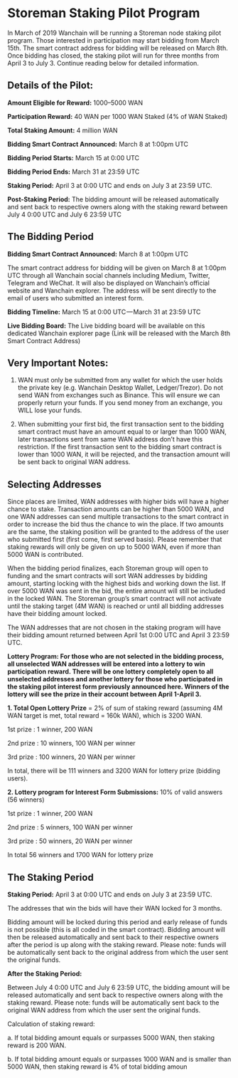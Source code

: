# Storeman Staking Pilot Program
In March of 2019 Wanchain will be running a Storeman node staking pilot program. Those interested in participation may start bidding from March 15th. The smart contract address for bidding will be released on March 8th. Once bidding has closed, the staking pilot will run for three months from April 3 to July 3. Continue reading below for detailed information.

## Details of the Pilot:  
**Amount Eligible for Reward:** 1000–5000 WAN

**Participation Reward:** 40 WAN per 1000 WAN Staked (4% of WAN Staked)

**Total Staking Amount:** 4 million WAN

**Bidding Smart Contract Announced:** March 8 at 1:00pm UTC

**Bidding Period Starts:** March 15 at 0:00 UTC

**Bidding Period Ends:** March 31 at 23:59 UTC

**Staking Period:** April 3 at 0:00 UTC and ends on July 3 at 23:59 UTC.

**Post-Staking Period:** The bidding amount will be released automatically and sent back to respective owners along with the staking reward between July 4 0:00 UTC and July 6 23:59 UTC


## The Bidding Period
**Bidding Smart Contract Announced:** March 8 at 1:00pm UTC

The smart contract address for bidding will be given on March 8 at 1:00pm UTC through all Wanchain social channels including Medium, Twitter, Telegram and WeChat. It will also be displayed on Wanchain’s official website and Wanchain explorer. The address will be sent directly to the email of users who submitted an interest form.

**Bidding Timeline:** March 15 at 0:00 UTC — March 31 at 23:59 UTC


**Live Bidding Board:** The Live bidding board will be available on this dedicated Wanchain explorer page (Link will be released with the March 8th Smart Contract Address)

## Very Important Notes:
1. WAN must only be submitted from any wallet for which the user holds the private key (e.g. Wanchain Desktop Wallet, Ledger/Trezor). Do not send WAN from exchanges such as Binance. This will ensure we can properly return your funds. If you send money from an exchange, you WILL lose your funds.

2. When submitting your first bid, the first transaction sent to the bidding smart contract must have an amount equal to or larger than 1000 WAN, later transactions sent from same WAN address don’t have this restriction. If the first transaction sent to the bidding smart contract is lower than 1000 WAN, it will be rejected, and the transaction amount will be sent back to original WAN address.

## Selecting Addresses
Since places are limited, WAN addresses with higher bids will have a higher chance to stake. Transaction amounts can be higher than 5000 WAN, and one WAN addresses can send multiple transactions to the smart contract in order to increase the bid thus the chance to win the place. If two amounts are the same, the staking position will be granted to the address of the user who submitted first (first come, first served basis). Please remember that staking rewards will only be given on up to 5000 WAN, even if more than 5000 WAN is contributed.

When the bidding period finalizes, each Storeman group will open to funding and the smart contracts will sort WAN addresses by bidding amount, starting locking with the highest bids and working down the list. If over 5000 WAN was sent in the bid, the entire amount will still be included in the locked WAN. The Storeman group’s smart contract will not activate until the staking target (4M WAN) is reached or until all bidding addresses have their bidding amount locked.

The WAN addresses that are not chosen in the staking program will have their bidding amount returned between April 1st 0:00 UTC and April 3 23:59 UTC.

**Lottery Program: For those who are not selected in the bidding process, all unselected WAN addresses will be entered into a lottery to win participation reward. There will be one lottery completely open to all unselected addresses and another lottery for those who participated in the staking pilot interest form previously announced here. Winners of the lottery will see the prize in their account between April 1-April 3.**

**1. Total Open Lottery Prize** = 2% of sum of staking reward (assuming 4M WAN target is met, total reward = 160k WAN), which is 3200 WAN.

1st prize : 1 winner, 200 WAN

2nd prize : 10 winners, 100 WAN per winner

3rd prize : 100 winners, 20 WAN per winner

In total, there will be 111 winners and 3200 WAN for lottery prize (bidding users).

**2. Lottery program for Interest Form Submissions:** 10% of valid answers (56 winners)

1st prize : 1 winner, 200 WAN

2nd prize : 5 winners, 100 WAN per winner

3rd prize : 50 winners, 20 WAN per winner

In total 56 winners and 1700 WAN for lottery prize


## The Staking Period
**Staking Period:** April 3 at 0:00 UTC and ends on July 3 at 23:59 UTC.

The addresses that win the bids will have their WAN locked for 3 months.

Bidding amount will be locked during this period and early release of funds is not possible (this is all coded in the smart contract). Bidding amount will then be released automatically and sent back to their respective owners after the period is up along with the staking reward. Please note: funds will be automatically sent back to the original address from which the user sent the original funds.

**After the Staking Period:**

Between July 4 0:00 UTC and July 6 23:59 UTC, the bidding amount will be released automatically and sent back to respective owners along with the staking reward. Please note: funds will be automatically sent back to the original WAN address from which the user sent the original funds.

Calculation of staking reward:

a. If total bidding amount equals or surpasses 5000 WAN, then staking reward is 200 WAN.

b. If total bidding amount equals or surpasses 1000 WAN and is smaller than 5000 WAN, then staking reward is 4% of total bidding amoun